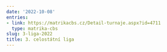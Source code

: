 ```yaml
---
date: '2022-10-08'
entries:
- link: https://matrikacbs.cz/Detail-turnaje.aspx?id=4711
  type: matrika-cbs
slug: 3-liga-2022
title: 3. celostátní liga
---
```



